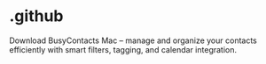 # .github
Download BusyContacts Mac – manage and organize your contacts efficiently with smart filters, tagging, and calendar integration.  
